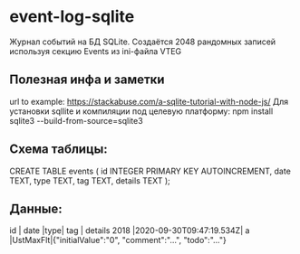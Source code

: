 # event-log-sqlite
Журнал событий на БД SQLite.
Создаётся 2048 рандомных записей
используя секцию Events из ini-файла VTEG

## Полезная инфа и заметки
url to example: https://stackabuse.com/a-sqlite-tutorial-with-node-js/
Для установки sqllite и компиляции под целевую платформу:
npm install sqlite3 --build-from-source=sqlite3

## Схема таблицы:

CREATE TABLE events (
    id      INTEGER PRIMARY KEY AUTOINCREMENT,
    date    TEXT,
    type    TEXT,
    tag     TEXT,
    details TEXT
);

## Данные:

id   | date                   |type| tag     | details 
2018 |2020-09-30T09:47:19.534Z| a	 |UstMaxFlt|{"initialValue":"0",
                                              "comment":"...",
                                              "todo":"..."}
